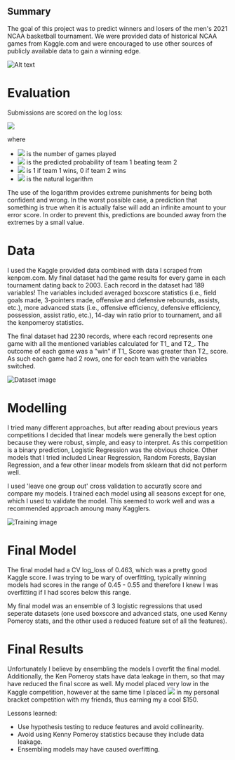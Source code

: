 Summary
---------

The goal of this project was to predict winners and losers of the men's 2021 NCAA basketball tournament. We were provided data of historical NCAA games from Kaggle.com and were encouraged to use other sources of publicly available data to gain a winning edge.

![Alt text](https://storage.googleapis.com/kaggle-competitions/kaggle/4862/media/bball-logo.png)

# Evaluation
Submissions are scored on the log loss:

<img src="https://render.githubusercontent.com/render/math?math=\textrm{LogLoss} = - \frac{1}{n} \sum_{i=1}^n \left[ y_i \log(\hat{y}_i) + (1 - y_i) \log(1 - \hat{y}_i) \right]">
                   
where

- <img src="https://render.githubusercontent.com/render/math?math=n"> is the number of games played
- <img src="https://render.githubusercontent.com/render/math?math=\hat{y}_i"> is the predicted probability of team 1 beating team 2
- <img src="https://render.githubusercontent.com/render/math?math=y_i"> is 1 if team 1 wins, 0 if team 2 wins
- <img src="https://render.githubusercontent.com/render/math?math=log"> is the natural logarithm

The use of the logarithm provides extreme punishments for being both confident and wrong. In the worst possible case, a prediction that something is true when it is actually false will add an infinite amount to your error score. In order to prevent this, predictions are bounded away from the extremes by a small value.

# Data
I used the Kaggle provided data combined with data I scraped from kenpom.com. My final dataset had the game results for every game in each tournament dating back to 2003. Each record in the dataset had 189 variables! The variables included averaged boxscore statistics (i.e., field goals made, 3-pointers made, offensive and defensive rebounds, assists, etc.), more advanced stats (i.e., offensive efficiency, defensive efficiency, possession, assist ratio, etc.), 14-day win ratio prior to tournament, and all the kenpomeroy statistics. 

The final dataset had 2230 records, where each record represents one game with all the mentioned variables calculated for T1_ and T2_. The outcome of each game was a "win" if T1_ Score was greater than T2_ score. As such each game had 2 rows, one for each team with the variables switched.

![Dataset image](https://github.com/MatanFreedman/kaggle-march-madness-2021/tree/master/reports/figures/dataset.PNG)


# Modelling
I tried many different approaches, but after reading about previous years competitions I decided that linear models were generally the best option because they were robust, simple, and easy to interpret. As this competition is a binary prediction, Logistic Regression was the obvious choice. Other models that I tried included Linear Regression, Random Forests, Baysian Regression, and a few other linear models from sklearn that did not perform well. 

I used 'leave one group out' cross validation to accuratly score and compare my models. I trained each model using all seasons except for one, which I used to validate the model. This seemed to work well and was a recommended approach amoung many Kagglers.

![Training image](https://github.com/MatanFreedman/kaggle-march-madness-2021/tree/master/reports/figures/cv_training.PNG)

# Final Model
The final model had a CV log_loss of 0.463, which was a pretty good Kaggle score. I was trying to be wary of overfitting, typically winning models had scores in the range of 0.45 - 0.55 and therefore I knew I was overfitting if I had scores below this range. 

My final model was an ensemble of 3 logistic regressions that used seperate datasets (one used boxscore and advanced stats, one used Kenny Pomeroy stats, and the other used a reduced feature set of all the features).

# Final Results
Unfortunately I believe by ensembling the models I overfit the final model. Additionally, the Ken Pomeroy stats have data leakage in them, so that may have reduced the final score as well. My model placed very low in the Kaggle competition, however at the same time I placed <img src="https://render.githubusercontent.com/render/math?math=1^st"> in my personal bracket competition with my friends, thus earning my a cool $150. 

Lessons learned:
- Use hypothesis testing to reduce features and avoid collinearity.
- Avoid using Kenny Pomeroy statistics because they include data leakage.
- Ensembling models may have caused overfitting.